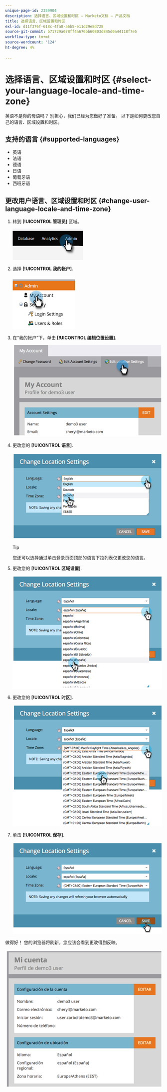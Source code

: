```yaml
---
unique-page-id: 2359904
description: 选择语言、区域设置和时区 — Marketo文档 — 产品文档
title: 选择语言、区域设置和时区
exl-id: d11f376f-618c-4fa8-a6b5-e11d29e8d728
source-git-commit: b71729a678ff4a676bb60803d845d0a44118f7e5
workflow-type: tm+mt
source-wordcount: '124'
ht-degree: 4%

---
```


# 选择语言、区域设置和时区 {#select-your-language-locale-and-time-zone}

英语不是你的母语吗？ 别担心，我们已经为您做好了准备。 以下是如何更改您自己的语言、区域设置和时区。

## 支持的语言 {#supported-languages}

* 英语
* 法语
* 德语
* 日语
* 葡萄牙语
* 西班牙语

## 更改用户语言、区域设置和时区 {#change-user-language-locale-and-time-zone}

1. 转到 **[!UICONTROL 管理员]** 区域。

   ![](assets/select-your-language-locale-and-time-zone-1.png)

1. 选择 **[!UICONTROL 我的帐户]**.

   ![](assets/select-your-language-locale-and-time-zone-2.png)

1. 在“我的帐户”下，单击 **[!UICONTROL 编辑位置设置]**.

   ![](assets/select-your-language-locale-and-time-zone-3.png)

1. 更改您的 **[!UICONTROL 语言]**.

   ![](assets/select-your-language-locale-and-time-zone-4.png)

   >[!TIP]
   >
   >您还可以选择通过单击登录页面顶部的语言下拉列表仅更改您的语言。

1. 更改您的 **[!UICONTROL 区域设置]**.

   ![](assets/select-your-language-locale-and-time-zone-5.png)

1. 更改您的 **[!UICONTROL 时区]**.

   ![](assets/select-your-language-locale-and-time-zone-6.png)

1. 单击 **[!UICONTROL 保存]**.

   ![](assets/select-your-language-locale-and-time-zone-7.png)

做得好！ 您的浏览器将刷新，您应该会看到更改得到反映。

![](assets/select-your-language-locale-and-time-zone-8.png)
